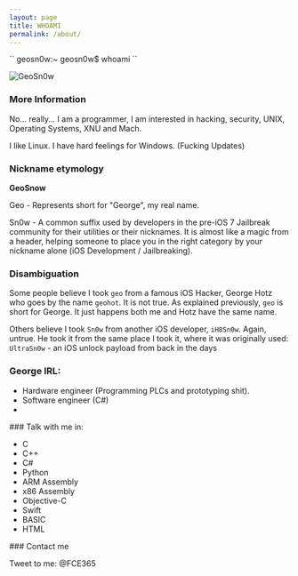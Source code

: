 ```yaml
---
layout: page
title: WHOAMI
permalink: /about/
---
```

<p>
``
geosn0w:~ geosn0w$ whoami
``
</p>
<img src="https://image.ibb.co/mkXiMn/lol.png" alt="GeoSn0w">

### More Information

No... really... I am a programmer, I am interested in hacking, security, UNIX, Operating Systems, XNU and Mach.

I like Linux. I have hard feelings for Windows. (Fucking Updates)

### Nickname etymology 
<b>GeoSnow</b>

Geo - Represents short for "George", my real name.

Sn0w - A common suffix used by developers in the pre-iOS 7 Jailbreak community for their utilities or their nicknames. It is almost like a magic from a header, helping someone to place you in the right category by your nickname alone (iOS Development / Jailbreaking).

### Disambiguation
Some people believe I took `geo` from a famous iOS Hacker, George Hotz who goes by the name `geohot`. It is not true. As explained previously, `geo` is short for George. It just happens both me and Hotz have the same name. 

Others believe I took `Sn0w` from another iOS developer, `iH8Sn0w`. Again, untrue. He took it from the same place I took it, where it was originally used: `UltraSn0w` - an iOS unlock payload from back in the days

### George IRL:
<ul>
<li>Hardware engineer (Programming PLCs and prototyping shit).</li>
<li>Software engineer (C#)<li>
</ul>
### Talk with me in:
<ul>
<li>C</li>
<li>C++</li>
<li>C#</li>
<li>Python</li>
<li>ARM Assembly</li>
<li>x86 Assembly</li>
<li>Objective-C</li>
<li>Swift</li>
<li>BASIC</li>
<li>HTML</li>
</ul>
### Contact me

Tweet to me: @FCE365
